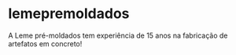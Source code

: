 # lemepremoldados
A Leme pré-moldados tem experiência de 15 anos na fabricação de artefatos em concreto!
